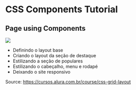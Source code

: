 # CSS Components Tutorial

## Page using Components

![](https://github.com/haradwaith03/FrontEndTutorials/blob/main/casaVerde/casaVerde.gif)

* Definindo o layout base
* Criando o layout da seção de destaque
* Estilizando a seção de populares
* Estilizando o cabeçalho, menu e rodapé
* Deixando o site responsivo 

Source: https://cursos.alura.com.br/course/css-grid-layout

